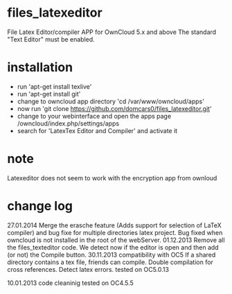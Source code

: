 files_latexeditor
=================

File Latex Editor/compiler APP for OwnCloud 5.x and above
The standard "Text Editor" must be enabled.

installation
=================
- run 'apt-get install texlive'
- run 'apt-get install git'
- change to owncloud app directory 'cd /var/www/owncloud/apps'
- now run 'git clone https://github.com/domcars0/files_latexeditor.git' 
- change to your webinterface and open the apps page <your-ip>/owncloud/index.php/settings/apps
- search for 'LatexTex Editor and Compiler' and activate it
 
note
=================
Latexeditor does not seem to work with the encryption app from ownloud

change log
=================
27.01.2014
Merge the erasche feature (Adds support for selection of LaTeX compiler) and bug fixe for multiple directories latex project.
Bug fixed when owncloud is not installed in the root of the webServer.
01.12.2013
Remove all the files_texteditor code.
We detect now if the editor is open and then add (or not) the Compile button.
30.11.2013
compatibility with OC5
If a shared directory contains a tex file, friends can compile.
Double compilation for cross references.
Detect latex errors.
tested on OC5.0.13

10.01.2013 
code cleaninig
tested on OC4.5.5

